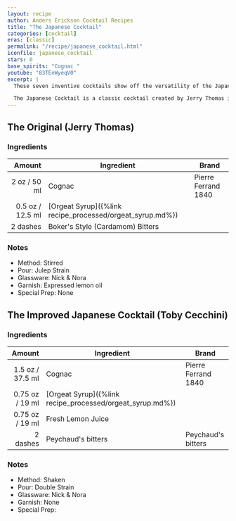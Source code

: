 ```yaml
---
layout: recipe
author: Anders Erickson Cocktail Recipes
title: "The Japanese Cocktail"
categories: [cocktail]
eras: [classic]
permalink: "/recipe/japanese_cocktail.html"
iconfile: japanese_cocktail
stars: 0
base_spirits: "Cognac "
youtube: "83TEnWyeqV0"
excerpt: |
  These seven inventive cocktails show off the versatility of the Japanese fermented rice beverage.<br /><br />

  The Japanese Cocktail is a classic cocktail created by Jerry Thomas in the 1800s. Despite its name, it has no connection to Japanese culture or ingredients.
---
```


<div class="subrecipe" markdown="1">

## The Original (Jerry Thomas)

### Ingredients

|   Amount | Ingredient                                      | Brand               |
| -------: | ----------------------------------------------- | ------------------- |
|     2 oz / 50 ml | Cognac                                          | Pierre Ferrand 1840 |
|   0.5 oz / 12.5 ml | [Orgeat Syrup]({%link recipe_processed/orgeat_syrup.md%}) |
| 2 dashes | Boker's Style (Cardamom) Bitters                |

### Notes

- Method: Stirred
- Pour: Julep Strain
- Glassware: Nick & Nora
- Garnish: Expressed lemon oil
- Special Prep: None

</div>
<div class="subrecipe" markdown="1">

## The Improved Japanese Cocktail (Toby Cecchini)

### Ingredients

|   Amount | Ingredient                                      | Brand               |
| -------: | ----------------------------------------------- | ------------------- |
|   1.5 oz / 37.5 ml | Cognac                                          | Pierre Ferrand 1840 |
|  0.75 oz / 19 ml | [Orgeat Syrup]({%link recipe_processed/orgeat_syrup.md%}) |
|  0.75 oz / 19 ml | Fresh Lemon Juice                               |
| 2 dashes | Peychaud's bitters                              | Peychaud's bitters  |

### Notes

- Method: Shaken
- Pour: Double Strain
- Glassware: Nick & Nora
- Garnish: None
- Special Prep:

</div>

